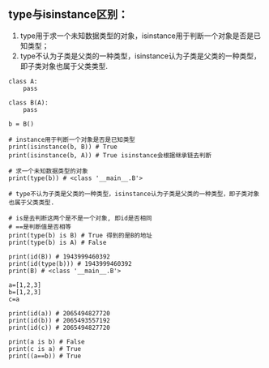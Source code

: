## type与isinstance区别：
1. type用于求一个未知数据类型的对象，isinstance用于判断一个对象是否是已知类型；
2. type不认为子类是父类的一种类型，isinstance认为子类是父类的一种类型，即子类对象也属于父类类型.
```
class A:
    pass

class B(A):
    pass

b = B()

# instance用于判断一个对象是否是已知类型
print(isinstance(b, B)) # True
print(isinstance(b, A)) # True isinstance会根据继承链去判断

# 求一个未知数据类型的对象
print(type(b)) # <class '__main__.B'>

# type不认为子类是父类的一种类型，isinstance认为子类是父类的一种类型，即子类对象也属于父类类型.

# is是去判断这两个是不是一个对象, 即id是否相同
# ==是判断值是否相等
print(type(b) is B) # True 得到的是B的地址
print(type(b) is A) # False

print(id(B)) # 1943999460392
print(id(type(b))) # 1943999460392
print(B) # <class '__main__.B'>

a=[1,2,3]
b=[1,2,3]
c=a

print(id(a)) # 2065494827720
print(id(b)) # 2065493557192 
print(id(c)) # 2065494827720

print(a is b) # False
print(c is a) # True
print((a==b)) # True 
```